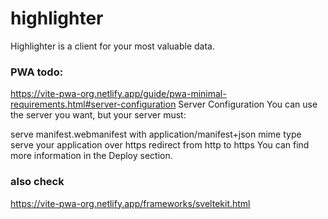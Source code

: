# highlighter

Highlighter is a client for your most valuable data.


### PWA todo:
https://vite-pwa-org.netlify.app/guide/pwa-minimal-requirements.html#server-configuration
Server Configuration
You can use the server you want, but your server must:

serve manifest.webmanifest with application/manifest+json mime type
serve your application over https
redirect from http to https
You can find more information in the Deploy section.


### also check 
https://vite-pwa-org.netlify.app/frameworks/sveltekit.html
